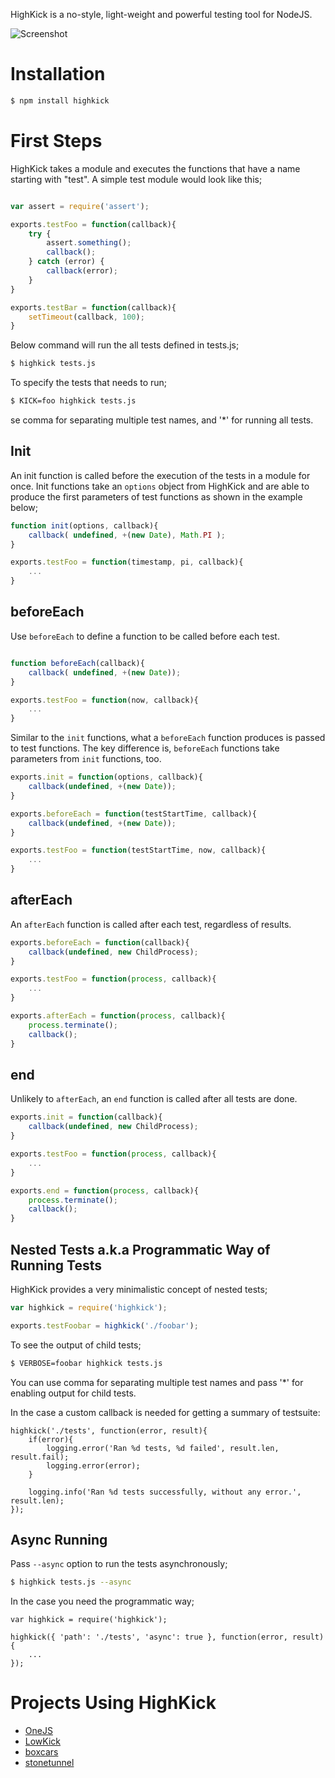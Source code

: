 HighKick is a no-style, light-weight and powerful testing tool for NodeJS.

![Screenshot](https://github.com/downloads/azer/highkick/highkick.png)

# Installation

```bash
$ npm install highkick
```

# First Steps

HighKick takes a module and executes the functions that have a name starting with "test". A simple test module would look like this;

```javascript

var assert = require('assert');

exports.testFoo = function(callback){
    try {
        assert.something();
        callback();
    } catch (error) {
        callback(error);
    }
}

exports.testBar = function(callback){
    setTimeout(callback, 100);
}

```

Below command will run the all tests defined in tests.js;

```bash
$ highkick tests.js
```

To specify the tests that needs to run;

```bash
$ KICK=foo highkick tests.js
```

se comma for separating multiple test names, and '*' for running all tests.

## Init

An init function is called before the execution of the tests in a module for once. Init functions take an `options` object from HighKick and are able to
produce the first parameters of test functions as shown in the example below;

```javascript
function init(options, callback){
    callback( undefined, +(new Date), Math.PI );
}

exports.testFoo = function(timestamp, pi, callback){
    ...
}
```

## beforeEach

Use `beforeEach` to define a function to be called before each test.

```javascript

function beforeEach(callback){
    callback( undefined, +(new Date));
}

exports.testFoo = function(now, callback){
    ...
}

```

Similar to the `init` functions, what a `beforeEach` function produces is passed to test functions. The key difference is, `beforeEach` functions take parameters from `init` functions, too.

```javascript
exports.init = function(options, callback){
    callback(undefined, +(new Date));
}

exports.beforeEach = function(testStartTime, callback){
    callback(undefined, +(new Date));
}

exports.testFoo = function(testStartTime, now, callback){
    ...
}
```

## afterEach

An `afterEach` function is called after each test, regardless of results.

```javascript
exports.beforeEach = function(callback){
    callback(undefined, new ChildProcess);
}

exports.testFoo = function(process, callback){
    ...
}

exports.afterEach = function(process, callback){
    process.terminate();
    callback();
}
```

## end

Unlikely to `afterEach`, an `end` function is called after all tests are done.

```javascript
exports.init = function(callback){
    callback(undefined, new ChildProcess);
}

exports.testFoo = function(process, callback){
    ...
}

exports.end = function(process, callback){
    process.terminate();
    callback();
}
```

## Nested Tests a.k.a Programmatic Way of Running Tests

HighKick provides a very minimalistic concept of nested tests;

```javascript
var highkick = require('highkick');

exports.testFoobar = highkick('./foobar');
```

To see the output of child tests;

```bash
$ VERBOSE=foobar highkick tests.js
```

You can use comma for separating multiple test names and pass '*' for enabling output for child tests.

In the case a custom callback is needed for getting a summary of testsuite:

```
highkick('./tests', function(error, result){
    if(error){
        logging.error('Ran %d tests, %d failed', result.len, result.fail);
        logging.error(error);
    }

    logging.info('Ran %d tests successfully, without any error.', result.len);
});
```

## Async Running

Pass `--async` option to run the tests asynchronously;

```bash
$ highkick tests.js --async
```

In the case you need the programmatic way;

```
var highkick = require('highkick');

highkick({ 'path': './tests', 'async': true }, function(error, result){
    ...
});
```

# Projects Using HighKick

  * [OneJS](http://github.com/azer/onejs)
  * [LowKick](http://github.com/azer/lowkick)
  * [boxcars](http://github.com/azer/boxcars)
  * [stonetunnel](http://github.com/azer/stonetunnel)
